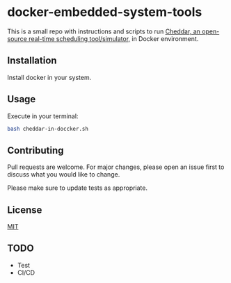 # docker-embedded-system-tools

This is a small repo with instructions and scripts to run [Cheddar, an open-source real-time scheduling tool/simulator,](http://beru.univ-brest.fr/~singhoff/cheddar/) in Docker environment.

## Installation
Install docker in your system.

## Usage
Execute in your terminal:
```bash
bash cheddar-in-doccker.sh
```

## Contributing
Pull requests are welcome. For major changes, please open an issue first to discuss what you would like to change.

Please make sure to update tests as appropriate.

## License
[MIT](https://choosealicense.com/licenses/mit/)

## TODO
- Test
- CI/CD
